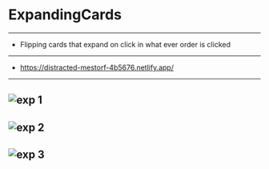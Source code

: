# ExpandingCards
-------------------------------
* Flipping cards that expand on click in what ever order is clicked
-------------------------------
* https://distracted-mestorf-4b5676.netlify.app/
-------------------------------
![exp 1](https://user-images.githubusercontent.com/72126060/133805307-985315ed-e21a-4c74-8111-b071d567ee2b.jpg)
-------------------------------
![exp 2](https://user-images.githubusercontent.com/72126060/133805310-c049e92f-e15b-44e0-b1cc-fd6565837766.jpg)
-------------------------------
![exp 3](https://user-images.githubusercontent.com/72126060/133805311-6505f116-e2a5-4dac-afcc-f65bb0c3414f.jpg)
-------------------------------
